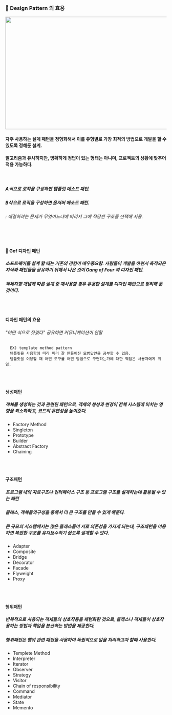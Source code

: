 ### 📌 Design Pattern 의 효용 



<img src=https://user-images.githubusercontent.com/74708028/110050759-ee829100-7d97-11eb-8753-e696489e7d37.jpg width="550" height="350">

#### 자주 사용하는 설계 패턴을 정형화해서 이를 유형별로 가장 최적의 방법으로 개발을 할 수 있도록 정해둔 설계. 
#### 알고리즘과 유사하지만, 명확하게 정답이 있는 형태는 아니며, 프로젝트의 상황에 맞추어 적용 가능하다. 

<br>

##### A식으로 로직을 구성하면 템플릿 메소드 패턴.
##### B식으로 로직을 구성하면 옵저버 메소드 패턴.
###### : 해결하려는 문제가 무엇이느냐에 따라서 그에 적당한 구조를 선택해 사용.


<br>
<br>

#### 📍  Gof 디자인 패턴
##### 소프트웨어를 설계 할 때는 기존의 경험이 매우중요함. 사람들이 개발을 하면서 축적되온 지식와 패턴들을 공유하기 위해서 나온 것이 Gang of Four 의 디자인 패턴. 
##### 객체지향 개념에 따른 설계 중 재사용할 경우 유용한 설계를 디자인 패턴으로 정리해 둔 것이다.

  <br>
  <br>
  
**디자인 패턴의 효용**
###### "어떤 식으로 짓겠다" 공유하면 커뮤니케이션이 원활
      EX) template method pattern
      템플릿을 사용함에 따라 미리 잘 만들어진 모범답안을 공부할 수 있음.
      템플릿을 이용할 때 어떤 도구를 어떤 방법으로 구현하는가에 대한 책임은 사용자에게 위임. 
  
  <br>
  <br>
  
#### 생성패턴
##### 객체를 생성하는 것과 관련된 패턴으로, 객체의 생성과 변경이 전체 시스템에 미치는 영향을 최소화하고, 코드의 유연성을 높여준다. 
* Factory Method
* Singleton
* Prototype
* Builder
* Abstract Factory
* Chaining

<br>
<br>

#### 구조패턴
##### 프로그램 내의 자료구조나 인터페이스 구조 등 프로그램 구조를 설계하는데 활용될 수 있는 패턴
##### 클래스, 객체들의구성을 통해서 더 큰 구조를 만들 수 있게 해준다.
##### 큰 규모의 시스템에서는 많은 클래스들이 서로 의존성을 가지게 되는데, 구조패턴을 이용하면 복잡한 구조를 유지보수하기 쉽도록 설계할 수 있다.
* Adapter
* Composite
* Bridge
* Decorator
* Facade
* Flyweight
* Proxy

<br>
<br>

#### 행위패턴
##### 반복적으로 사용되는 객체들의 상호작용을 패턴화한 것으로, 클래스나 객체들이 상호작용하는 방법과 책임을 분산하는 방법을 제공한다. 
##### 행위패턴은 행위 관련 패턴을 사용하여 독립적으로 일을 처리하고자 할때 사용한다.
* Templete Method
* Interpreter
* Iterator
* Observer
* Strategy
* Visitor
* Chain of responsibility
* Command
* Mediator
* State
* Memento

